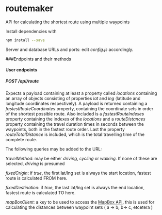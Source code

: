 # routemaker
API for calculating the shortest route using multiple waypoints

Install dependencies with
```bash
npm install --save
```

Server and database URLs and ports: edit *config.js* accordingly.

###Endpoints and their methods

#### User endpoints

##### POST /api/route

Expects a payload containing at least a property called *locations* containing an array of objects consisting of properties *lat* and *lng* (latitude and longitude coordinates respectively).
A payload is returned containing a *fastestRouteCoordinates* property, containing the coordinate sets in order of the shortest possible route.
Also included is a *fastestRouteIndexes* property containing the indexes of the *locations* and a *routeDistances* property containing the travel duration times in seconds between the waypoints, both in the fastest route order.
Last the property *routeTotalDistance* is included, which is the total travelling time of the complete route.

The following queries may be added to the URL:

*travelMethod*: may be either *driving*, *cycling* or *walking*. If none of these are selected, *driving* is presumed

*fixedOrigin*: if *true*, the first lat/lng set is always the start location, fastest route is calculated FROM here.

*fixedDestination*: if *true*, the last lat/lng set is always the end location, fastest route is calculated TO here.

*mapBoxClient*: a key to be used to access the [MapBox API](https://www.mapbox.com/api-documentation/#distance), this is used for calculating the distances between waypoint sets ( a -> b, b-> c, etcetera )
